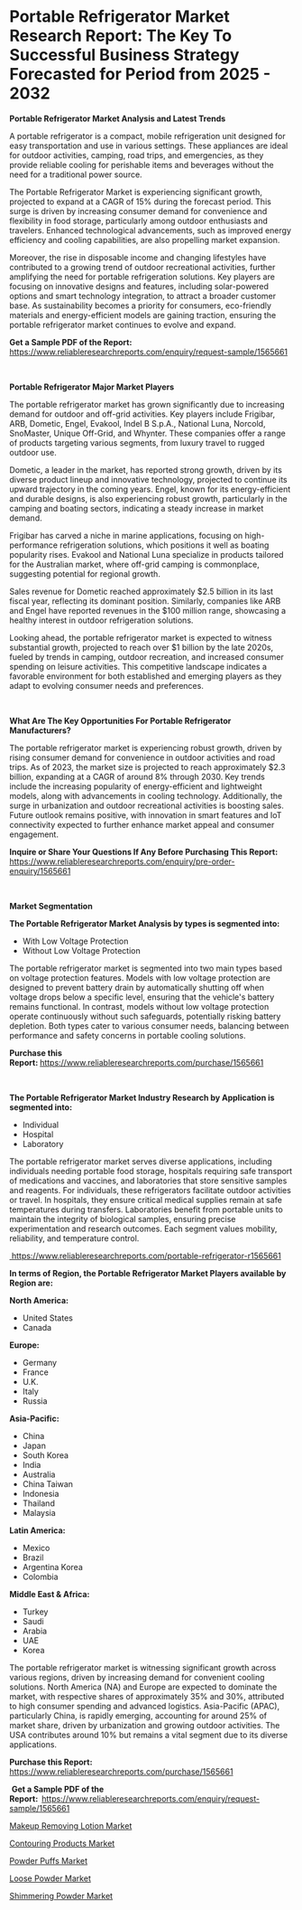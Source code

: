 <p><h1>Portable Refrigerator Market Research Report: The Key To Successful Business Strategy Forecasted for Period from 2025 - 2032</h1></p><p><strong>Portable Refrigerator Market Analysis and Latest Trends</strong></p>
<p><p>A portable refrigerator is a compact, mobile refrigeration unit designed for easy transportation and use in various settings. These appliances are ideal for outdoor activities, camping, road trips, and emergencies, as they provide reliable cooling for perishable items and beverages without the need for a traditional power source. </p><p>The Portable Refrigerator Market is experiencing significant growth, projected to expand at a CAGR of 15% during the forecast period. This surge is driven by increasing consumer demand for convenience and flexibility in food storage, particularly among outdoor enthusiasts and travelers. Enhanced technological advancements, such as improved energy efficiency and cooling capabilities, are also propelling market expansion. </p><p>Moreover, the rise in disposable income and changing lifestyles have contributed to a growing trend of outdoor recreational activities, further amplifying the need for portable refrigeration solutions. Key players are focusing on innovative designs and features, including solar-powered options and smart technology integration, to attract a broader customer base. As sustainability becomes a priority for consumers, eco-friendly materials and energy-efficient models are gaining traction, ensuring the portable refrigerator market continues to evolve and expand.</p></p>
<p><strong>Get a Sample PDF of the Report:&nbsp;</strong> <a href="https://www.reliableresearchreports.com/enquiry/request-sample/1565661?utm_campaign=120&utm_medium=2&utm_source=Github&utm_content=ia&utm_term=05022025&utm_id=portable-refrigerator">https://www.reliableresearchreports.com/enquiry/request-sample/1565661</a></p>
<p>&nbsp;</p>
<p><strong>Portable Refrigerator Major Market Players</strong></p>
<p><p>The portable refrigerator market has grown significantly due to increasing demand for outdoor and off-grid activities. Key players include Frigibar, ARB, Dometic, Engel, Evakool, Indel B S.p.A., National Luna, Norcold, SnoMaster, Unique Off-Grid, and Whynter. These companies offer a range of products targeting various segments, from luxury travel to rugged outdoor use.</p><p>Dometic, a leader in the market, has reported strong growth, driven by its diverse product lineup and innovative technology, projected to continue its upward trajectory in the coming years. Engel, known for its energy-efficient and durable designs, is also experiencing robust growth, particularly in the camping and boating sectors, indicating a steady increase in market demand.</p><p>Frigibar has carved a niche in marine applications, focusing on high-performance refrigeration solutions, which positions it well as boating popularity rises. Evakool and National Luna specialize in products tailored for the Australian market, where off-grid camping is commonplace, suggesting potential for regional growth. </p><p>Sales revenue for Dometic reached approximately $2.5 billion in its last fiscal year, reflecting its dominant position. Similarly, companies like ARB and Engel have reported revenues in the $100 million range, showcasing a healthy interest in outdoor refrigeration solutions. </p><p>Looking ahead, the portable refrigerator market is expected to witness substantial growth, projected to reach over $1 billion by the late 2020s, fueled by trends in camping, outdoor recreation, and increased consumer spending on leisure activities. This competitive landscape indicates a favorable environment for both established and emerging players as they adapt to evolving consumer needs and preferences.</p></p>
<p>&nbsp;</p>
<p><strong>What Are The Key Opportunities For Portable Refrigerator Manufacturers?</strong></p>
<p><p>The portable refrigerator market is experiencing robust growth, driven by rising consumer demand for convenience in outdoor activities and road trips. As of 2023, the market size is projected to reach approximately $2.3 billion, expanding at a CAGR of around 8% through 2030. Key trends include the increasing popularity of energy-efficient and lightweight models, along with advancements in cooling technology. Additionally, the surge in urbanization and outdoor recreational activities is boosting sales. Future outlook remains positive, with innovation in smart features and IoT connectivity expected to further enhance market appeal and consumer engagement.</p></p>
<p><strong>Inquire or Share Your Questions If Any Before Purchasing This Report:</strong> <a href="https://www.reliableresearchreports.com/enquiry/pre-order-enquiry/1565661?utm_campaign=120&utm_medium=2&utm_source=Github&utm_content=ia&utm_term=05022025&utm_id=portable-refrigerator">https://www.reliableresearchreports.com/enquiry/pre-order-enquiry/1565661</a></p>
<p>&nbsp;</p>
<p><strong>Market Segmentation</strong></p>
<p><strong>The Portable Refrigerator Market Analysis by types is segmented into:</strong></p>
<p><ul><li>With Low Voltage Protection</li><li>Without Low Voltage Protection</li></ul></p>
<p><p>The portable refrigerator market is segmented into two main types based on voltage protection features. Models with low voltage protection are designed to prevent battery drain by automatically shutting off when voltage drops below a specific level, ensuring that the vehicle's battery remains functional. In contrast, models without low voltage protection operate continuously without such safeguards, potentially risking battery depletion. Both types cater to various consumer needs, balancing between performance and safety concerns in portable cooling solutions.</p></p>
<p><strong>Purchase this Report:&nbsp;</strong><a href="https://www.reliableresearchreports.com/purchase/1565661?utm_campaign=120&utm_medium=2&utm_source=Github&utm_content=ia&utm_term=05022025&utm_id=portable-refrigerator">https://www.reliableresearchreports.com/purchase/1565661</a></p>
<p>&nbsp;</p>
<p><strong>The Portable Refrigerator Market Industry Research by Application is segmented into:</strong></p>
<p><ul><li>Individual</li><li>Hospital</li><li>Laboratory</li></ul></p>
<p><p>The portable refrigerator market serves diverse applications, including individuals needing portable food storage, hospitals requiring safe transport of medications and vaccines, and laboratories that store sensitive samples and reagents. For individuals, these refrigerators facilitate outdoor activities or travel. In hospitals, they ensure critical medical supplies remain at safe temperatures during transfers. Laboratories benefit from portable units to maintain the integrity of biological samples, ensuring precise experimentation and research outcomes. Each segment values mobility, reliability, and temperature control.</p></p>
<p><a href="https://www.reliableresearchreports.com/portable-refrigerator-r1565661?utm_campaign=120&utm_medium=2&utm_source=Github&utm_content=ia&utm_term=05022025&utm_id=portable-refrigerator">&nbsp;https://www.reliableresearchreports.com/portable-refrigerator-r1565661</a></p>
<p><strong>In terms of Region, the Portable Refrigerator Market Players available by Region are:</strong></p>
<p>
    <p> <strong> North America: </strong>
        <ul>
            <li>United States</li>
            <li>Canada</li>
        </ul>
        </p> 
    <p> <strong> Europe: </strong>
        <ul>
            <li>Germany</li>
            <li>France</li>
            <li>U.K.</li>
            <li>Italy</li>
            <li>Russia</li>
        </ul>
        </p> 
    <p> <strong> Asia-Pacific: </strong>
        <ul>
            <li>China</li>
            <li>Japan</li>
            <li>South Korea</li>
            <li>India</li>
            <li>Australia</li>
            <li>China Taiwan</li>
            <li>Indonesia</li>
            <li>Thailand</li>
            <li>Malaysia</li>
        </ul>
        </p> 
    <p> <strong> Latin America: </strong>
        <ul>
            <li>Mexico</li>
            <li>Brazil</li>
            <li>Argentina Korea</li>
            <li>Colombia</li>
        </ul>
        </p> 
    <p> <strong> Middle East & Africa: </strong>
        <ul>
            <li>Turkey</li>
            <li>Saudi</li>
            <li>Arabia</li>
            <li>UAE</li>
            <li>Korea</li>
        </ul>
    </p>
    </p>
<p><p>The portable refrigerator market is witnessing significant growth across various regions, driven by increasing demand for convenient cooling solutions. North America (NA) and Europe are expected to dominate the market, with respective shares of approximately 35% and 30%, attributed to high consumer spending and advanced logistics. Asia-Pacific (APAC), particularly China, is rapidly emerging, accounting for around 25% of market share, driven by urbanization and growing outdoor activities. The USA contributes around 10% but remains a vital segment due to its diverse applications.</p></p>
<p><strong>Purchase this Report: </strong><a href="https://www.reliableresearchreports.com/purchase/1565661?utm_campaign=120&utm_medium=2&utm_source=Github&utm_content=ia&utm_term=05022025&utm_id=portable-refrigerator">https://www.reliableresearchreports.com/purchase/1565661</a></p>
<p>&nbsp;<strong>Get a Sample PDF of the Report:&nbsp;&nbsp;</strong><a href="https://www.reliableresearchreports.com/enquiry/request-sample/1565661?utm_campaign=120&utm_medium=2&utm_source=Github&utm_content=ia&utm_term=05022025&utm_id=portable-refrigerator">https://www.reliableresearchreports.com/enquiry/request-sample/1565661</a></p>
<p><strong></strong></p>
<p><p><a href="https://github.com/namaqbagels64/Market-Research-Report-List-1/blob/main/makeup-removing-lotion-market.md?utm_campaign=120&utm_medium=2&utm_source=Github&utm_content=ia&utm_term=05022025&utm_id=portable-refrigerator">Makeup Removing Lotion Market</a></p><p><a href="https://github.com/ovtkosle/Market-Research-Report-List-1/blob/main/contouring-products-market.md?utm_campaign=120&utm_medium=2&utm_source=Github&utm_content=ia&utm_term=05022025&utm_id=portable-refrigerator">Contouring Products Market</a></p><p><a href="https://github.com/vitrilaoire/Market-Research-Report-List-1/blob/main/powder-puffs-market.md?utm_campaign=120&utm_medium=2&utm_source=Github&utm_content=ia&utm_term=05022025&utm_id=portable-refrigerator">Powder Puffs Market</a></p><p><a href="https://github.com/ramraomeyie/Market-Research-Report-List-1/blob/main/loose-powder-market.md?utm_campaign=120&utm_medium=2&utm_source=Github&utm_content=ia&utm_term=05022025&utm_id=portable-refrigerator">Loose Powder Market</a></p><p><a href="https://github.com/nabadeneme/Market-Research-Report-List-1/blob/main/shimmering-powder-market.md?utm_campaign=120&utm_medium=2&utm_source=Github&utm_content=ia&utm_term=05022025&utm_id=portable-refrigerator">Shimmering Powder Market</a></p></p>